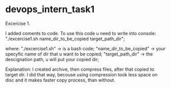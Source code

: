# devops_intern_task1

Excercise 1.

I added coments to code. To use this code u need to write into console:
"./excercise1.sh name_dir_to_be_copied target_path_dir";

where:
"./excercise1.sh" -> is a bash code;
"name_dir_to_be_copied" -> your specyfic name of dir that u want to be copied;
"target_path_dir" -> the descignation path, u will put your copied dir;

Explanation:
I created archive, then compress files, after that copied to target dir. 
I did that way, becouse using compression took less space on disc and it makes faster copy process, than without.
 
